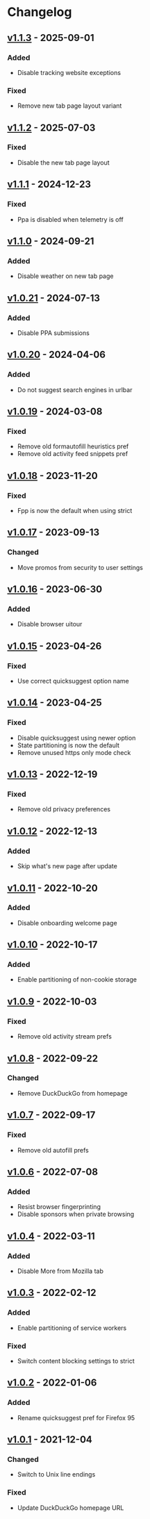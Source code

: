 # Changelog

## [v1.1.3](https://github.com/fboulnois/user.js/compare/v1.1.2...v1.1.3) - 2025-09-01

### Added

* Disable tracking website exceptions

### Fixed

* Remove new tab page layout variant

## [v1.1.2](https://github.com/fboulnois/user.js/compare/v1.1.1...v1.1.2) - 2025-07-03

### Fixed

* Disable the new tab page layout

## [v1.1.1](https://github.com/fboulnois/user.js/compare/v1.1.0...v1.1.1) - 2024-12-23

### Fixed

* Ppa is disabled when telemetry is off

## [v1.1.0](https://github.com/fboulnois/user.js/compare/v1.0.21...v1.1.0) - 2024-09-21

### Added

* Disable weather on new tab page

## [v1.0.21](https://github.com/fboulnois/user.js/compare/v1.0.20...v1.0.21) - 2024-07-13

### Added

* Disable PPA submissions

## [v1.0.20](https://github.com/fboulnois/user.js/compare/v1.0.19...v1.0.20) - 2024-04-06

### Added

* Do not suggest search engines in urlbar

## [v1.0.19](https://github.com/fboulnois/user.js/compare/v1.0.18...v1.0.19) - 2024-03-08

### Fixed

* Remove old formautofill heuristics pref
* Remove old activity feed snippets pref

## [v1.0.18](https://github.com/fboulnois/user.js/compare/v1.0.17...v1.0.18) - 2023-11-20

### Fixed

* Fpp is now the default when using strict

## [v1.0.17](https://github.com/fboulnois/user.js/compare/v1.0.16...v1.0.17) - 2023-09-13

### Changed

* Move promos from security to user settings

## [v1.0.16](https://github.com/fboulnois/user.js/compare/v1.0.15...v1.0.16) - 2023-06-30

### Added

* Disable browser uitour

## [v1.0.15](https://github.com/fboulnois/user.js/compare/v1.0.14...v1.0.15) - 2023-04-26

### Fixed

* Use correct quicksuggest option name

## [v1.0.14](https://github.com/fboulnois/user.js/compare/v1.0.13...v1.0.14) - 2023-04-25

### Fixed

* Disable quicksuggest using newer option
* State partitioning is now the default
* Remove unused https only mode check

## [v1.0.13](https://github.com/fboulnois/user.js/compare/v1.0.12...v1.0.13) - 2022-12-19

### Fixed

* Remove old privacy preferences

## [v1.0.12](https://github.com/fboulnois/user.js/compare/v1.0.11...v1.0.12) - 2022-12-13

### Added

* Skip what's new page after update

## [v1.0.11](https://github.com/fboulnois/user.js/compare/v1.0.10...v1.0.11) - 2022-10-20

### Added

* Disable onboarding welcome page

## [v1.0.10](https://github.com/fboulnois/user.js/compare/v1.0.9...v1.0.10) - 2022-10-17

### Added

* Enable partitioning of non-cookie storage

## [v1.0.9](https://github.com/fboulnois/user.js/compare/v1.0.8...v1.0.9) - 2022-10-03

### Fixed

* Remove old activity stream prefs

## [v1.0.8](https://github.com/fboulnois/user.js/compare/v1.0.7...v1.0.8) - 2022-09-22

### Changed

* Remove DuckDuckGo from homepage

## [v1.0.7](https://github.com/fboulnois/user.js/compare/v1.0.6...v1.0.7) - 2022-09-17

### Fixed

* Remove old autofill prefs

## [v1.0.6](https://github.com/fboulnois/user.js/compare/v1.0.5...v1.0.6) - 2022-07-08

### Added

* Resist browser fingerprinting
* Disable sponsors when private browsing

## [v1.0.4](https://github.com/fboulnois/user.js/compare/v1.0.3...v1.0.4) - 2022-03-11

### Added

* Disable More from Mozilla tab

## [v1.0.3](https://github.com/fboulnois/user.js/compare/v1.0.2...v1.0.3) - 2022-02-12

### Added

* Enable partitioning of service workers

### Fixed

* Switch content blocking settings to strict

## [v1.0.2](https://github.com/fboulnois/user.js/compare/v1.0.1...v1.0.2) - 2022-01-06

### Added

* Rename quicksuggest pref for Firefox 95

## [v1.0.1](https://github.com/fboulnois/user.js/releases/tag/v1.0.1) - 2021-12-04

### Changed

* Switch to Unix line endings

### Fixed

* Update DuckDuckGo homepage URL
